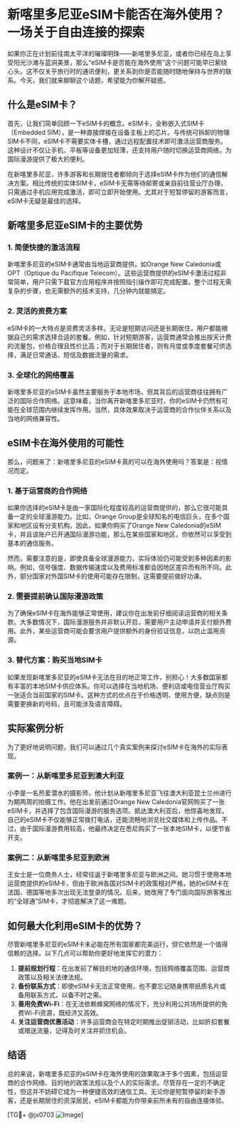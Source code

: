 # 新喀里多尼亚eSIM卡能否在海外使用？一场关于自由连接的探索

如果你正在计划前往南太平洋的璀璨明珠——新喀里多尼亚，或者你已经在岛上享受阳光沙滩与蓝洞美景，那么“eSIM卡是否能在海外使用”这个问题可能早已萦绕心头。这不仅关乎旅行时的通讯便利，更关系到你是否能随时随地保持与世界的联系。今天，我们就来聊聊这个话题，希望能为你解开疑惑。

## 什么是eSIM卡？

首先，让我们简单回顾一下eSIM卡的概念。eSIM卡，全称嵌入式SIM卡（Embedded SIM），是一种直接焊接在设备主板上的芯片。与传统可拆卸的物理SIM卡不同，eSIM卡不需要实体卡槽，通过远程配置技术即可激活运营商服务。这种设计不仅让手机、平板等设备更加轻薄，还支持用户随时切换运营商网络，为国际漫游提供了极大的便利。

在新喀里多尼亚，许多游客和长期居住者都倾向于选择eSIM卡作为他们的通信解决方案。相比传统的实体SIM卡，eSIM卡无需等待邮寄或亲自前往营业厅办理，只需通过手机应用完成激活，即可立即开始使用。尤其对于短暂停留的游客而言，eSIM卡无疑是最佳的选择。

## 新喀里多尼亚eSIM卡的主要优势

### 1. 简便快捷的激活流程

新喀里多尼亚的eSIM卡通常由当地运营商提供，如Orange New Caledonia或OPT（Optique du Pacifique Telecom）。这些运营商提供的eSIM卡激活过程非常简单，用户只需下载官方应用程序并按照指引操作即可完成配置。整个过程无需复杂的步骤，也无需额外的技术支持，几分钟内就能搞定。

### 2. 灵活的资费方案

eSIM卡的一大特点是资费灵活多样。无论是短期访问还是长期居住，用户都能根据自己的需求选择合适的套餐。例如，针对短期游客，运营商通常会推出按天计费的流量包，价格合理且性价比高；而对于长期居住者，则有月度或季度套餐可供选择，满足日常通话、短信及数据流量的需求。

### 3. 全球化的网络覆盖

新喀里多尼亚的eSIM卡虽然主要服务于本地市场，但其背后的运营商往往拥有广泛的国际合作网络。这意味着，当你离开新喀里多尼亚时，你的eSIM卡仍然有可能在全球范围内继续发挥作用。当然，具体效果取决于运营商的合作伙伴关系以及当地的网络兼容性。

## eSIM卡在海外使用的可能性

那么，问题来了：新喀里多尼亚的eSIM卡真的可以在海外使用吗？答案是：视情况而定。

### 1. 基于运营商的合作网络

如果你选择的eSIM卡是由一家国际化程度较高的运营商提供的，那么它很可能具备一定的全球漫游能力。比如，Orange Group是全球知名的电信巨头，在多个国家和地区设有分支机构。因此，如果你购买了Orange New Caledonia的eSIM卡，并且该账户已开通国际漫游功能，那么在某些国家和地区，你依然可以享受到基本的通信服务。

然而，需要注意的是，即使具备全球漫游能力，实际体验仍可能受到多种因素的影响。例如，信号强度、数据传输速度以及费用标准都会因地区差异而有所不同。此外，部分国家对外国SIM卡的使用可能存在限制，这需要提前做好功课。

### 2. 需要提前确认国际漫游政策

为了确保eSIM卡在海外能够正常使用，建议你在出发前仔细阅读运营商的相关条款。大多数情况下，国际漫游服务并非默认开启，需要用户主动申请并支付额外费用。此外，某些运营商可能会要求用户提供额外的身份验证信息，以防止滥用资源。

### 3. 替代方案：购买当地SIM卡

如果发现新喀里多尼亚的eSIM卡无法在目的地正常工作，别担心！大多数国家都有丰富的本地SIM卡供应体系。你可以选择在当地机场、便利店或电信营业厅购买一张适合当前国家的SIM卡。这种方式的优点在于价格透明、使用方便，缺点则是需要更换新的号码，且可能涉及语言障碍。

## 实际案例分析

为了更好地说明问题，我们可以通过几个真实案例来探讨eSIM卡在海外的实际表现。

### 案例一：从新喀里多尼亚到澳大利亚

小李是一名热爱潜水的摄影师，他计划从新喀里多尼亚飞往澳大利亚昆士兰州进行为期两周的拍摄工作。他在出发前通过Orange New Caledonia官网购买了一张eSIM卡，并选择了包含国际漫游的服务选项。抵达澳大利亚后，他惊喜地发现，自己的eSIM卡不仅能够正常拨打电话，还能流畅地浏览社交媒体和上传作品。不过，由于国际漫游费用较高，他最终决定在悉尼购买了一张本地SIM卡，以便节省开支。

### 案例二：从新喀里多尼亚到欧洲

王女士是一位商务人士，经常往返于新喀里多尼亚与欧洲之间。她习惯于使用本地运营商提供的eSIM卡，但由于欧洲各国对SIM卡的政策相对严格，她的eSIM卡在法国、德国等地多次出现无法登录的情况。后来，她改用了专门面向国际旅客推出的“全球通”SIM卡，才彻底解决了这一难题。

## 如何最大化利用eSIM卡的优势？

尽管新喀里多尼亚的eSIM卡未必能在所有国家都完美运行，但它依然是一个值得信赖的选择。以下几点可以帮助你更好地发挥它的潜力：

1. **提前规划行程**：在出发前了解目的地的通信环境，包括网络覆盖范围、运营商政策以及相关法律法规。
2. **备份联系方式**：即使eSIM卡无法正常使用，也不要忘记随身携带纸质名片或备用联系方式，以备不时之需。
3. **善用免费Wi-Fi**：在无法依赖蜂窝网络的情况下，充分利用公共场所提供的免费Wi-Fi资源，既经济又高效。
4. **关注运营商优惠活动**：许多运营商会在特定时期推出促销活动，比如折扣套餐或赠送流量，记得及时关注并抓住机会。

## 结语

总的来说，新喀里多尼亚的eSIM卡在海外使用的效果取决于多个因素，包括运营商的合作网络、目的地的政策法规以及个人的实际需求。尽管存在一定的不确定性，但这并不妨碍它成为一种便捷高效的通信工具。无论你是短暂停留的新手游客，还是长期居住的资深居民，eSIM卡都能为你带来前所未有的自由连接体验。

[TG💪+ @jx0703 ![Image](https://github.com/user-attachments/assets/dbca1d08-cadb-493c-b0ec-ad6f7a83f270)]